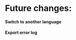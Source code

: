 Future changes:
===================


#### <i class="icon-folder-open"></i> Switch to another language


#### <i class="icon-hdd"></i> Export error log 


